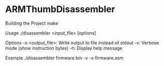 # ARMThumbDisassembler

Building the Project
make

Usage
./disassembler <input_file> [options]

Options
-o <output_file>: Write output to file instead of stdout
-v: Verbose mode (show instruction bytes)
-h: Display help message

Example
./disassembler firmware.bin -v -o firmware.asm
